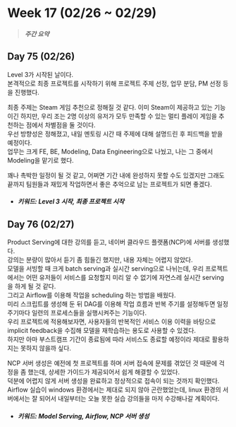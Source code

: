 Week 17 (02/26 ~ 02/29)
===
>  ##### 주간 요약
>  

Day 75 (02/26)
---
Level 3가 시작된 날이다.  
본격적으로 최종 프로젝트를 시작하기 위해 프로젝트 주제 선정, 업무 분담, PM 선정 등을 진행했다.  

최종 주제는 Steam 게임 추천으로 정해질 것 같다. 이미 Steam이 제공하고 있는 기능이긴 하지만, 우리 조는 2명 이상의 유저가 모두 만족할 수 있는 멀티 플레이 게임을 추천하는 점에서 차별점을 둘 것이다.  
우선 방향성은 정해졌고, 내일 멘토링 시간 때 주제에 대해 설명드린 후 피드백을 받을 예정이다.  
업무는 크게 FE, BE, Modeling, Data Engineering으로 나눴고, 나는 그 중에서 Modeling을 맡기로 했다.  

꽤나 촉박한 일정이 될 것 같고, 어쩌면 기간 내에 완성하지 못할 수도 있겠지만 그래도 끝까지 팀원들과 재밌게 작업하면서 좋은 추억으로 남는 프로젝트가 되면 좋겠다.  

+ ##### 키워드: Level 3 시작, 최종 프로젝트 시작

Day 76 (02/27)
---
Product Serving에 대한 강의를 듣고, 네이버 클라우드 플랫폼(NCP)에 서버를 생성했다.  
강의는 분량이 많아서 듣기 좀 힘들긴 했지만, 내용 자체는 어렵지 않았다.  
모델을 서빙할 때 크게 batch serving과 실시간 serving으로 나뉘는데, 우리 프로젝트에서는 어떤 유저들이 서비스를 요청할지 미리 알 수 없기에 자연스레 실시간 serving을 하게 될 것 같다.  
그리고 Airflow를 이용해 작업을 scheduling 하는 방법을 배웠다.  
미리 스크립트를 생성해 둔 뒤 DAG를 이용해 작업 흐름과 반복 주기를 설정해두면 일정 주기마다 일련의 프로세스들을 실행시켜주는 기능이다.  
우리 프로젝트에 적용해보자면, 사용자들의 반복적인 서비스 이용 이력을 바탕으로 implicit feedback을 수집해 모델을 재학습하는 용도로 사용할 수 있겠다.  
하지만 아마 부스트캠프 기간이 종료됨에 따라 서비스도 종료할 예정이라 제대로 활용하지는 못하지 않을까 싶다.  

NCP 서버 생성은 예전에 첫 프로젝트를 하며 서버 접속에 문제를 겪었던 것 때문에 걱정을 좀 했는데, 상세한 가이드가 제공되어서 쉽게 해결할 수 있었다.  
덕분에 어렵지 않게 서버 생성을 완료하고 정상적으로 접속이 되는 것까지 확인했다.  
Airflow 실습이 windows 환경에서는 제대로 되지 않아 곤란했었는데, linux 환경의 서버에서는 잘 되어서 내일부터는 오늘 못한 실습 강의들을 마저 수강해나갈 계획이다.  

+ ##### 키워드: Model Serving, Airflow, NCP 서버 생성
